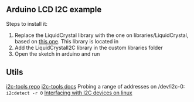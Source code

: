 ## Arduino LCD I2C example

Steps to install it:

1. Replace the LiquidCrystal library with the one on libraries/LiquidCrystal, based on [this one](https://bitbucket.org/fmalpartida/new-liquidcrystal/wiki/Home). This library is located in 
2. Add the LiquidCrystalI2C library in the custom libraries folder
3. Open the sketch in arduino and run

## Utils

[i2c-tools repo](https://github.com/groeck/i2c-tools)
[i2c-tools docs](http://www.lm-sensors.org/wiki/i2cToolsDocumentation)
Probing a range of addresses on /dev/i2c-0:	`i2cdetect -r 0`
[Interfacing with I2C devices on linux](http://elinux.org/Interfacing_with_I2C_Devices)

